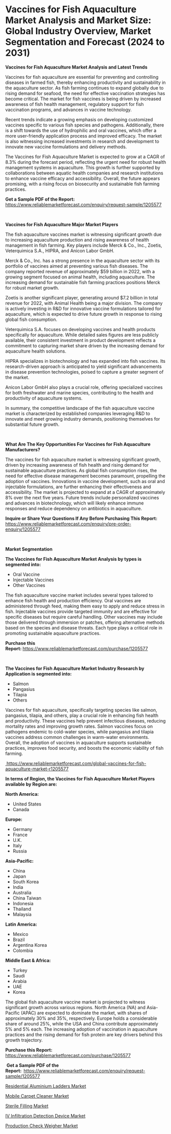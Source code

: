 <p><h1>Vaccines for Fish Aquaculture Market Analysis and Market Size: Global Industry Overview, Market Segmentation and Forecast (2024 to 2031)</h1></p><p><strong>Vaccines for Fish Aquaculture Market Analysis and Latest Trends</strong></p>
<p><p>Vaccines for fish aquaculture are essential for preventing and controlling diseases in farmed fish, thereby enhancing productivity and sustainability in the aquaculture sector. As fish farming continues to expand globally due to rising demand for seafood, the need for effective vaccination strategies has become critical. The market for fish vaccines is being driven by increased awareness of fish health management, regulatory support for fish vaccination programs, and advances in vaccine technology.</p><p>Recent trends indicate a growing emphasis on developing customized vaccines specific to various fish species and pathogens. Additionally, there is a shift towards the use of hydrophilic and oral vaccines, which offer a more user-friendly application process and improved efficacy. The market is also witnessing increased investments in research and development to innovate new vaccine formulations and delivery methods.</p><p>The Vaccines for Fish Aquaculture Market is expected to grow at a CAGR of 8.3% during the forecast period, reflecting the urgent need for robust health management systems in aquaculture. This growth is further supported by collaborations between aquatic health companies and research institutions to enhance vaccine efficacy and accessibility. Overall, the future appears promising, with a rising focus on biosecurity and sustainable fish farming practices.</p></p>
<p><strong>Get a Sample PDF of the Report:&nbsp;</strong> <a href="https://www.reliablemarketforecast.com/enquiry/request-sample/1205577?utm_campaign=1110&utm_medium=2&utm_source=Github&utm_content=ia&utm_term=16102024&utm_id=vaccines-for-fish-aquaculture">https://www.reliablemarketforecast.com/enquiry/request-sample/1205577</a></p>
<p>&nbsp;</p>
<p><strong>Vaccines for Fish Aquaculture Major Market Players</strong></p>
<p><p>The fish aquaculture vaccines market is witnessing significant growth due to increasing aquaculture production and rising awareness of health management in fish farming. Key players include Merck & Co., Inc., Zoetis, Veterquimica S.A., HIPRA, and Anicon Labor GmbH.</p><p>Merck & Co., Inc. has a strong presence in the aquaculture sector with its portfolio of vaccines aimed at preventing various fish diseases. The company reported revenue of approximately $59 billion in 2022, with a growing segment focused on animal health, including aquaculture. The increasing demand for sustainable fish farming practices positions Merck for robust market growth.</p><p>Zoetis is another significant player, generating around $7.2 billion in total revenue for 2022, with Animal Health being a major division. The company is actively investing in R&D for innovative vaccine formulations tailored for aquaculture, which is expected to drive future growth in response to rising global fish consumption.</p><p>Veterquimica S.A. focuses on developing vaccines and health products specifically for aquaculture. While detailed sales figures are less publicly available, their consistent investment in product development reflects a commitment to capturing market share driven by the increasing demand for aquaculture health solutions.</p><p>HIPRA specializes in biotechnology and has expanded into fish vaccines. Its research-driven approach is anticipated to yield significant advancements in disease prevention technologies, poised to capture a greater segment of the market.</p><p>Anicon Labor GmbH also plays a crucial role, offering specialized vaccines for both freshwater and marine species, contributing to the health and productivity of aquaculture systems.</p><p>In summary, the competitive landscape of the fish aquaculture vaccine market is characterized by established companies leveraging R&D to innovate and meet growing industry demands, positioning themselves for substantial future growth.</p></p>
<p>&nbsp;</p>
<p><strong>What Are The Key Opportunities For Vaccines for Fish Aquaculture Manufacturers?</strong></p>
<p><p>The vaccines for fish aquaculture market is witnessing significant growth, driven by increasing awareness of fish health and rising demand for sustainable aquaculture practices. As global fish consumption rises, the need for effective disease management becomes paramount, propelling the adoption of vaccines. Innovations in vaccine development, such as oral and injectable formulations, are further enhancing their effectiveness and accessibility. The market is projected to expand at a CAGR of approximately 8% over the next five years. Future trends include personalized vaccines and advances in biotechnology, which will likely enhance immune responses and reduce dependency on antibiotics in aquaculture.</p></p>
<p><strong>Inquire or Share Your Questions If Any Before Purchasing This Report:</strong> <a href="https://www.reliablemarketforecast.com/enquiry/pre-order-enquiry/1205577?utm_campaign=1110&utm_medium=2&utm_source=Github&utm_content=ia&utm_term=16102024&utm_id=vaccines-for-fish-aquaculture">https://www.reliablemarketforecast.com/enquiry/pre-order-enquiry/1205577</a></p>
<p>&nbsp;</p>
<p><strong>Market Segmentation</strong></p>
<p><strong>The Vaccines for Fish Aquaculture Market Analysis by types is segmented into:</strong></p>
<p><ul><li>Oral Vaccine</li><li>Injectable Vaccines</li><li>Other Vaccines</li></ul></p>
<p><p>The fish aquaculture vaccine market includes several types tailored to enhance fish health and production efficiency. Oral vaccines are administered through feed, making them easy to apply and reduce stress in fish. Injectable vaccines provide targeted immunity and are effective for specific diseases but require careful handling. Other vaccines may include those delivered through immersion or patches, offering alternative methods based on the species and disease threats. Each type plays a critical role in promoting sustainable aquaculture practices.</p></p>
<p><strong>Purchase this Report:&nbsp;</strong><a href="https://www.reliablemarketforecast.com/purchase/1205577?utm_campaign=1110&utm_medium=2&utm_source=Github&utm_content=ia&utm_term=16102024&utm_id=vaccines-for-fish-aquaculture">https://www.reliablemarketforecast.com/purchase/1205577</a></p>
<p>&nbsp;</p>
<p><strong>The Vaccines for Fish Aquaculture Market Industry Research by Application is segmented into:</strong></p>
<p><ul><li>Salmon</li><li>Pangasius</li><li>Tilapia</li><li>Others</li></ul></p>
<p><p>Vaccines for fish aquaculture, specifically targeting species like salmon, pangasius, tilapia, and others, play a crucial role in enhancing fish health and productivity. These vaccines help prevent infectious diseases, reducing mortality rates and improving growth rates. Salmon vaccines focus on pathogens endemic to cold-water species, while pangasius and tilapia vaccines address common challenges in warm-water environments. Overall, the adoption of vaccines in aquaculture supports sustainable practices, improves food security, and boosts the economic viability of fish farming.</p></p>
<p><a href="https://www.reliablemarketforecast.com/global-vaccines-for-fish-aquaculture-market-r1205577?utm_campaign=1110&utm_medium=2&utm_source=Github&utm_content=ia&utm_term=16102024&utm_id=vaccines-for-fish-aquaculture">&nbsp;https://www.reliablemarketforecast.com/global-vaccines-for-fish-aquaculture-market-r1205577</a></p>
<p><strong>In terms of Region, the Vaccines for Fish Aquaculture Market Players available by Region are:</strong></p>
<p>
    <p> <strong> North America: </strong>
        <ul>
            <li>United States</li>
            <li>Canada</li>
        </ul>
        </p> 
    <p> <strong> Europe: </strong>
        <ul>
            <li>Germany</li>
            <li>France</li>
            <li>U.K.</li>
            <li>Italy</li>
            <li>Russia</li>
        </ul>
        </p> 
    <p> <strong> Asia-Pacific: </strong>
        <ul>
            <li>China</li>
            <li>Japan</li>
            <li>South Korea</li>
            <li>India</li>
            <li>Australia</li>
            <li>China Taiwan</li>
            <li>Indonesia</li>
            <li>Thailand</li>
            <li>Malaysia</li>
        </ul>
        </p> 
    <p> <strong> Latin America: </strong>
        <ul>
            <li>Mexico</li>
            <li>Brazil</li>
            <li>Argentina Korea</li>
            <li>Colombia</li>
        </ul>
        </p> 
    <p> <strong> Middle East & Africa: </strong>
        <ul>
            <li>Turkey</li>
            <li>Saudi</li>
            <li>Arabia</li>
            <li>UAE</li>
            <li>Korea</li>
        </ul>
    </p>
    </p>
<p><p>The global fish aquaculture vaccine market is projected to witness significant growth across various regions. North America (NA) and Asia-Pacific (APAC) are expected to dominate the market, with shares of approximately 30% and 35%, respectively. Europe holds a considerable share of around 25%, while the USA and China contribute approximately 5% and 5% each. The increasing adoption of vaccination in aquaculture practices and the rising demand for fish protein are key drivers behind this growth trajectory.</p></p>
<p><strong>Purchase this Report: </strong><a href="https://www.reliablemarketforecast.com/purchase/1205577?utm_campaign=1110&utm_medium=2&utm_source=Github&utm_content=ia&utm_term=16102024&utm_id=vaccines-for-fish-aquaculture">https://www.reliablemarketforecast.com/purchase/1205577</a></p>
<p>&nbsp;<strong>Get a Sample PDF of the Report:&nbsp;&nbsp;</strong><a href="https://www.reliablemarketforecast.com/enquiry/request-sample/1205577?utm_campaign=1110&utm_medium=2&utm_source=Github&utm_content=ia&utm_term=16102024&utm_id=vaccines-for-fish-aquaculture">https://www.reliablemarketforecast.com/enquiry/request-sample/1205577</a></p>
<p><strong></strong></p>
<p><p><a href="https://github.com/seraphinaqist/Market-Research-Report-List-1/blob/main/residential-aluminium-ladders-market.md?utm_campaign=1110&utm_medium=2&utm_source=Github&utm_content=ia&utm_term=16102024&utm_id=vaccines-for-fish-aquaculture">Residential Aluminium Ladders Market</a></p><p><a href="https://issuu.com/reportprime-2/docs/mobile-carpet-cleaner-market-size-2_ba0199249aa52f?utm_campaign=1110&utm_medium=2&utm_source=Github&utm_content=ia&utm_term=16102024&utm_id=vaccines-for-fish-aquaculture">Mobile Carpet Cleaner Market</a></p><p><a href="https://www.linkedin.com/pulse/sterile-filling-market-ecosystem-competitive-landscape-strategic-8kqpe?trk=public_post_embed_feed-article-content&utm_campaign=1110&utm_medium=2&utm_source=Github&utm_content=ia&utm_term=16102024&utm_id=vaccines-for-fish-aquaculture">Sterile Filling Market</a></p><p><a href="https://www.linkedin.com/pulse/global-iv-infiltration-detection-device-market-analysis-tgize?trk=public_post_embed_feed-article-content&utm_campaign=1110&utm_medium=2&utm_source=Github&utm_content=ia&utm_term=16102024&utm_id=vaccines-for-fish-aquaculture">IV Infiltration Detection Device Market</a></p><p><a href="https://github.com/josqmxrouth/Market-Research-Report-List-1/blob/main/production-check-weigher-market.md?utm_campaign=1110&utm_medium=2&utm_source=Github&utm_content=ia&utm_term=16102024&utm_id=vaccines-for-fish-aquaculture">Production Check Weigher Market</a></p></p>